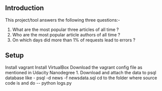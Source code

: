 ## **Introduction**

This project/tool answers the following three questions:-

1. What are the most popular three articles of all time ?
2. Who are the most popular article authors of all time ?
3. On which days did more than 1% of requests lead to errors ?

## **Setup**

Install vagrant
Install VirtualBox
Download the vagrant config file as mentioned in Udacity Nanodegree 1.
Download and attach the data to psql database like -
psql -d news -f newsdata.sql
cd to the folder where source code is and do -- python logs.py


